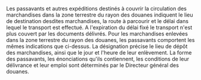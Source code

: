 Les passavants et autres expéditions destinés à
couvrir la circulation des marchandises dans la zone terrestre du rayon
des douanes indiquent le lieu de destination desdites marchandises, la
route à parcourir et le délai dans lequel le transport est effectué. A
l'expiration du délai fixé le transport n'est plus couvert par les
documents délivrés.
Pour les marchandises enlevées dans la zone terrestre du rayon des
douanes, les passavants comportent les mêmes indications que ci-dessus.
La désignation précise le lieu de dépôt des marchandises, ainsi que le
jour et l'heure de leur enlèvement.
La forme des passavants, les énonciations qu'ils contiennent, les
conditions de leur délivrance et leur emploi sont déterminés par le
Directeur général des douanes.
